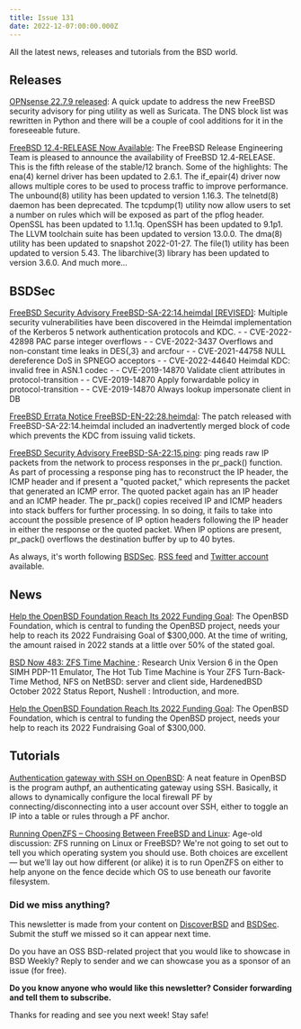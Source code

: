 ```yaml
---
title: Issue 131
date: 2022-12-07:00:00.000Z
---
```


All the latest news, releases and tutorials from the BSD world.

<!-- more -->

## Releases

[OPNsense 22.7.9 released](https://opnsense.org/opnsense-22-7-9-released/?utm_source=bsdweekly): A quick update to address the new FreeBSD security advisory for ping utility as well as Suricata. The DNS block list was rewritten in Python and there will be a couple of cool additions for it in the foreseeable future.

[FreeBSD 12.4-RELEASE Now Available](https://bsdsec.net/articles/freebsd-12-4-release-now-available?utm_source=bsdweekly): The FreeBSD Release Engineering Team is pleased to announce the availability of FreeBSD 12.4-RELEASE. This is the fifth release of the stable/12 branch. Some of the highlights: The ena(4) kernel driver has been updated to 2.6.1. The if_epair(4) driver now allows multiple cores to be used to process traffic to improve performance. The unbound(8) utility has been updated to version 1.16.3. The telnetd(8) daemon has been deprecated. The tcpdump(1) utility now allow users to set a number on rules which will be exposed as part of the pflog header. OpenSSL has been updated to 1.1.1q. OpenSSH has been updated to 9.1p1. The LLVM toolchain suite has been updated to version 13.0.0. The dma(8) utility has been updated to snapshot 2022-01-27. The file(1) utility has been updated to version 5.43. The libarchive(3) library has been updated to version 3.6.0. And much more…​

## BSDSec

[FreeBSD Security Advisory FreeBSD-SA-22:14.heimdal [REVISED]](https://bsdsec.net/articles/freebsd-security-advisory-freebsd-sa-22-14-heimdal-revised?utm_source=bsdweekly): Multiple security vulnerabilities have been discovered in the Heimdal implementation of the Kerberos 5 network authentication protocols and KDC. - - CVE-2022-42898 PAC parse integer overflows - - CVE-2022-3437 Overflows and non-constant time leaks in DES{,3} and arcfour - - CVE-2021-44758 NULL dereference DoS in SPNEGO acceptors - - CVE-2022-44640 Heimdal KDC: invalid free in ASN.1 codec - - CVE-2019-14870 Validate client attributes in protocol-transition - - CVE-2019-14870 Apply forwardable policy in protocol-transition - - CVE-2019-14870 Always lookup impersonate client in DB

[FreeBSD Errata Notice FreeBSD-EN-22:28.heimdal](https://bsdsec.net/articles/freebsd-errata-notice-freebsd-en-22-28-heimdal?utm_source=bsdweekly): The patch released with FreeBSD-SA-22:14.heimdal included an inadvertently merged block of code which prevents the KDC from issuing valid tickets.

[FreeBSD Security Advisory FreeBSD-SA-22:15.ping](https://bsdsec.net/articles/freebsd-security-advisory-freebsd-sa-22-15-ping?utm_source=bsdweekly): ping reads raw IP packets from the network to process responses in the pr_pack() function. As part of processing a response ping has to reconstruct the IP header, the ICMP header and if present a "quoted packet," which represents the packet that generated an ICMP error. The quoted packet again has an IP header and an ICMP header. The pr_pack() copies received IP and ICMP headers into stack buffers for further processing. In so doing, it fails to take into account the possible presence of IP option headers following the IP header in either the response or the quoted packet. When IP options are present, pr_pack() overflows the destination buffer by up to 40 bytes.

As always, it's worth following [BSDSec](https://bsdsec.net). [RSS feed](https://bsdsec.net/articles.atom) and [Twitter account](https://twitter.com/bsdsec) available.

## News

[Help the OpenBSD Foundation Reach Its 2022 Funding Goal](https://www.undeadly.org/cgi?action=article;sid=20221202062601&utm_source=bsdweekly): The OpenBSD Foundation, which is central to funding the OpenBSD project, needs your help to reach its 2022 Fundraising Goal of $300,000. At the time of writing, the amount raised in 2022 stands at a little over 50% of the stated goal.

[BSD Now 483: ZFS Time Machine ](https://www.bsdnow.tv/483?utm_source=bsdweekly): Research Unix Version 6 in the Open SIMH PDP-11 Emulator, The Hot Tub Time Machine is Your ZFS Turn-Back-Time Method, NFS on NetBSD: server and client side, HardenedBSD October 2022 Status Report, Nushell : Introduction, and more.

[Help the OpenBSD Foundation Reach Its 2022 Funding Goal](https://undeadly.org/cgi?action=article;sid=20221202062601&utm_source=bsdweekly): The OpenBSD Foundation, which is central to funding the OpenBSD project, needs your help to reach its 2022 Fundraising Goal of $300,000.

## Tutorials

[ Authentication gateway with SSH on OpenBSD](https://dataswamp.org/~solene/2022-12-01-openbsd-authpf.html?utm_source=bsdweekly): A neat feature in OpenBSD is the program authpf, an authenticating gateway using SSH. Basically, it allows to dynamically configure the local firewall PF by connecting/disconnecting into a user account over SSH, either to toggle an IP into a table or rules through a PF anchor.

[Running OpenZFS – Choosing Between FreeBSD and Linux](https://klarasystems.com/articles/running-openzfs-choosing-between-freebsd-and-linux/?utm_source=bsdweekly): Age-old discussion: ZFS running on Linux or FreeBSD? We're not going to set out to tell you which operating system you should use. Both choices are excellent — but we’ll lay out how different (or alike) it is to run OpenZFS on either to help anyone on the fence decide which OS to use beneath our favorite filesystem.

### Did we miss anything?

This newsletter is made from your content on [DiscoverBSD](https://discoverbsd.com) and [BSDSec](https://bsdsec.net). Submit the stuff we missed so it can appear next time.

Do you have an OSS BSD-related project that you would like to showcase in BSD Weekly? Reply to sender and we can showcase you as a sponsor of an issue (for free).

**Do you know anyone who would like this newsletter? Consider forwarding and tell them to subscribe.**

Thanks for reading and see you next week! Stay safe!
